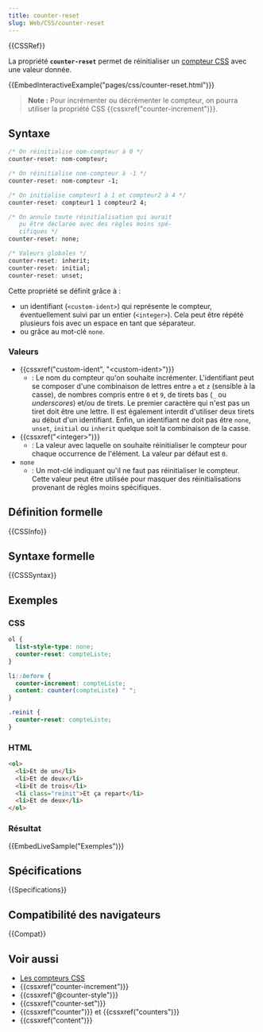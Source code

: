 ```yaml
---
title: counter-reset
slug: Web/CSS/counter-reset
---
```


{{CSSRef}}

La propriété **`counter-reset`** permet de réinitialiser un [compteur CSS](/fr/docs/Web/CSS/Compteurs_CSS) avec une valeur donnée.

{{EmbedInteractiveExample("pages/css/counter-reset.html")}}

> **Note :** Pour incrémenter ou décrémenter le compteur, on pourra utiliser la propriété CSS {{cssxref("counter-increment")}}.

## Syntaxe

```css
/* On réinitialise nom-compteur à 0 */
counter-reset: nom-compteur;

/* On réinitialise nom-compteur à -1 */
counter-reset: nom-compteur -1;

/* On initialise compteur1 à 1 et compteur2 à 4 */
counter-reset: compteur1 1 compteur2 4;

/* On annule toute réinitialisation qui aurait
   pu être déclarée avec des règles moins spé-
   cifiques */
counter-reset: none;

/* Valeurs globales */
counter-reset: inherit;
counter-reset: initial;
counter-reset: unset;
```

Cette propriété se définit grâce à :

- un identifiant (`<custom-ident>`) qui représente le compteur, éventuellement suivi par un entier (`<integer>`). Cela peut être répété plusieurs fois avec un espace en tant que séparateur.
- ou grâce au mot-clé `none`.

### Valeurs

- {{cssxref("custom-ident", "&lt;custom-ident&gt;")}}
  - : Le nom du compteur qu'on souhaite incrémenter. L'identifiant peut se composer d'une combinaison de lettres entre `a` et `z` (sensible à la casse), de nombres compris entre `0` et `9`, de tirets bas (`_` ou _underscores_) et/ou de tirets. Le premier caractère qui n'est pas un tiret doit être une lettre. Il est également interdit d'utiliser deux tirets au début d'un identifiant. Enfin, un identifiant ne doit pas être `none`, `unset`, `initial` ou `inherit` quelque soit la combinaison de la casse.
- {{cssxref("&lt;integer&gt;")}}
  - : La valeur avec laquelle on souhaite réinitialiser le compteur pour chaque occurrence de l'élément. La valeur par défaut est `0`.
- `none`
  - : Un mot-clé indiquant qu'il ne faut pas réinitialiser le compteur. Cette valeur peut être utilisée pour masquer des réinitialisations provenant de règles moins spécifiques.

## Définition formelle

{{CSSInfo}}

## Syntaxe formelle

{{CSSSyntax}}

## Exemples

### CSS

```css
ol {
  list-style-type: none;
  counter-reset: compteListe;
}

li::before {
  counter-increment: compteListe;
  content: counter(compteListe) " ";
}

.reinit {
  counter-reset: compteListe;
}
```

### HTML

```html
<ol>
  <li>Et de un</li>
  <li>Et de deux</li>
  <li>Et de trois</li>
  <li class="reinit">Et ça repart</li>
  <li>Et de deux</li>
</ol>
```

### Résultat

{{EmbedLiveSample("Exemples")}}

## Spécifications

{{Specifications}}

## Compatibilité des navigateurs

{{Compat}}

## Voir aussi

- [Les compteurs CSS](/fr/docs/Web/CSS/Compteurs_CSS)
- {{cssxref("counter-increment")}}
- {{cssxref("@counter-style")}}
- {{cssxref("counter-set")}}
- {{cssxref("counter")}} et {{cssxref("counters")}}
- {{cssxref("content")}}
